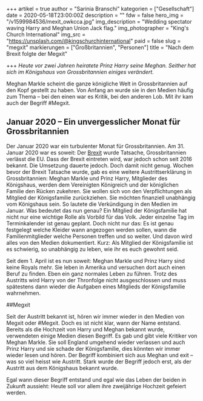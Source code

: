 +++
artikel = true
author = "Sarinia Branschi"
kategorien = ["Gesellschaft"]
date = 2020-05-18T23:00:00Z
description = ""
fdw = false
hero_img = "/v1599984536/mexit_owkcca.jpg"
img_description = "Wedding spectator waving Harry and Meghan Union Jack flag."
img_photographer = "King's Church International"
img_src = "https://unsplash.com/@kingschurchinternational"
paid = false
slug = "megxit"
markierungen = ["Großbritannien", "Personen"]
title = "Nach dem Brexit folgte der Megxit"

+++
_Heute vor zwei Jahren heiratete Prinz Harry seine Meghan. Seither hat sich im Königshaus von Grossbritannien einiges verändert._

Meghan Markle scheint die ganze königliche Welt in Grossbritannien auf den Kopf gestellt zu haben. Von Anfang an wurde sie in den Medien häufig zum Thema – bei den einen war es Kritik, bei den anderen Lob. Mit ihr kam auch der Begriff #Megxit.

## Januar 2020 – Ein unvergesslicher Monat für Grossbritannien

Der Januar 2020 war ein turbulenter Monat für Grossbritannien. Am 31. Januar 2020 war es soweit: Der [Brexit](https://chinderzytig-v1.netlify.app/brexitisreal/ "Brexit") wurde Tatsache, Grossbritannien verlässt die EU. Dass der Brexit eintreten wird, war jedoch schon seit 2016 bekannt. Die Umsetzung dauerte jedoch. Doch damit nicht genug. Wochen bevor der Brexit Tatsache wurde, gab es eine weitere Austrittserklärung in Grossbritannien: Meghan Markle und Prinz Harry, Mitglieder des Königshaus, werden dem Vereinigten Königreich und der königlichen Familie den Rücken zukehren. Sie wollen sich von den Verpflichtungen als Mitglied der Königsfamilie zurückziehen. Sie möchten finanziell unabhängig vom Königshaus sein. So lautete die Verkündigung in den Medien im Januar. Was bedeutet das nun genau? Ein Mitglied der Königsfamilie hat nicht nur eine wichtige Rolle als Vorbild für das Volk. Jeder einzelne Tag im Terminkalender ist genau geplant. Doch nicht nur das: Es ist genau festgelegt welche Kleider wann angezogen werden sollen, wann die Familienmitglieder welche Personen treffen und so weiter. Und davon wird alles von den Medien dokumentiert. Kurz: Als Mitglied der Königsfamilie ist es schwierig, so unabhängig zu leben, wie ihr es euch gewohnt seid.

Seit dem 1. April ist es nun soweit: Meghan Markle und Prinz Harry sind keine Royals mehr. Sie leben in Amerika und versuchen dort auch einen Beruf zu finden. Eben ein ganz normales Leben zu führen. Trotz des Austritts wird Harry von der Thronfolge nicht ausgeschlossen und muss spätestens dann wieder die Aufgaben eines Mitglieds der Königsfamilie wahrnehmen.

##Megxit​

Seit der Austritt bekannt ist, hören wir immer wieder in den Medien von Megxit oder #Megxit. Doch es ist nicht klar, wann der Name entstand. Bereits als die Hochzeit von Harry und Meghan bekannt wurde, verwendeten einige Medien diesen Begriff. Es gab und gibt viele Kritiker von Meghan Markle. Sie soll England umgehend wieder verlassen und auch Prinz Harry und sie schade der Königsfamilie, dies könnten wir immer wieder lesen und hören. Der Begriff kombiniert sich aus Meghan und exit – was so viel heisst wie Austritt. Stark wurde der Begriff jedoch erst, als der Austritt aus dem Königshaus bekannt wurde.

Egal wann dieser Begriff entstand und egal wie das Leben der beiden in Zukunft aussieht: Heute soll vor allem ihre zweijährige Hochzeit gefeiert werden.
